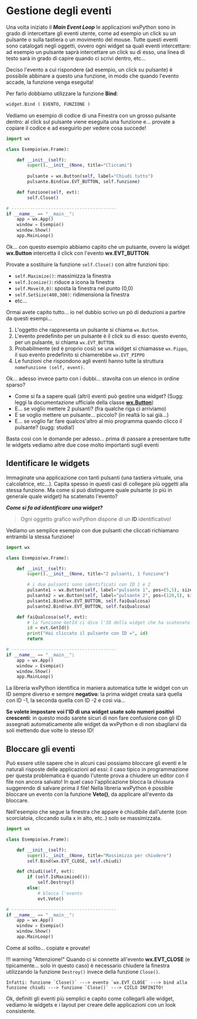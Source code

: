 # Gestione degli eventi

Una volta iniziato il ***Main Event Loop*** le applicazioni wxPython sono in
grado di intercettare gli eventi utente, come ad esempio un click su un
pulsante o sulla tastiera o un movimento del mouse. Tutte questi eventi
sono catalogati negli oggetti, ovvero ogni widget sa quali eventi
intercettare: ad esempio un pulsante saprà intercettare un click su di
esso, una linea di testo sarà in grado di capire quando ci scrivi
dentro, etc...

Deciso l'evento a cui rispondere (ad esempio, un click su pulsante) è possibile
abbinare a questo una funzione, in modo che quando l'evento accade, la funzione venga eseguita!

Per farlo dobbiamo utilizzare la funzione **Bind**:

``` python
widget.Bind ( EVENTO, FUNZIONE )
```

Vediamo un esempio di codice di una Finestra con un grosso pulsante
dentro: al click sul pulsante viene eseguita una funzione e... provate
a copiare il codice e ad eseguirlo per vedere cosa succede!

``` py title="Eseguire una funzione al click di un pulsante" hl_lines="9"
import wx

class Esempio(wx.Frame):

    def __init__(self):
        super().__init__(None, title="Cliccami")
               
        pulsante = wx.Button(self, label="Chiudi tutto")
        pulsante.Bind(wx.EVT_BUTTON, self.funzione)

    def funzione(self, evt):
        self.Close()

# ----------------------------------------
if __name__ == "__main__":
    app = wx.App()
    window = Esempio()
    window.Show()
    app.MainLoop()
```

Ok... con questo esempio abbiamo capito che un pulsante, ovvero la widget **wx.Button** intercetta il click 
con l'evento **wx.EVT_BUTTON**. 

Provate a sostituire la funzione `self.Close()` con altre funzioni tipo:

- `self.Maximize()`: massimizza la finestra
- `self.Iconize()`: riduce a icona la finestra
- `self.Move(0,0)`: sposta la finestra nel punto (0,0)
- `self.SetSize(400,300)`: ridimensiona la finestra
- etc...

Ormai avete capito tutto... io nel dubbio scrivo un pò di deduzioni a partire da questi esempi...

1. L'oggetto che rappresenta un pulsante si chiama `wx.Button`.
2. L'evento predefinito per un pulsante è il click su di esso: questo evento, per un pulsante, si chiama `wx.EVT_BUTTON`.
3. Probabilmente (ed è proprio così) se una widget si chiamasse `wx.Pippo`, il suo evento predefinito si chiamerebbe `wx.EVT_PIPPO`
4. Le funzioni che rispondono agli eventi hanno tutte la struttura `nomeFunzione (self, event)`.

Ok... adesso invece parto con i dubbi... stavolta con un elenco in ordine sparso?

- Come si fa a sapere quali (altri) eventi può gestire una widget? (Sugg: leggi la documentazione ufficiale della classe **<a href="https://docs.wxpython.org/wx.Button.html" target="_blank">wx.Button</a>**)
- E... se voglio mettere 2 pulsanti? (fra qualche riga ci arriviamo)
- E se voglio mettere un pulsante... piccolo? (in realtà lo sai già...)
- E... se voglio far fare qualcos'altro al mio programma quando clicco il pulsante? (sugg: studia!)

Basta così con le domande per adesso... prima di passare a presentare tutte le widgets vediamo altre due cose molto importanti sugli eventi


<!-- ############################################################################################################## -->
## Identificare le widgets


Immaginate una applicazione con tanti pulsanti (una tastiera virtuale, una calcolatrice, etc...). Capita spesso in questi casi di collegare
più oggetti alla stessa funzione. Ma come si può distinguere quale pulsante (o più in generale quale widget) ha scatenato l'evento?

***Come si fa ad identificare una widget?***


> Ogni oggetto grafico wxPython dispone di un **ID** identificativo!


Vediamo un semplice esempio con due pulsanti che cliccati richiamano entrambi la stessa funzione!


``` python
import wx

class Esempio(wx.Frame):

    def __init__(self):
        super().__init__(None, title="2 pulsanti, 1 funzione")

        # i due pulsanti sono identificati con ID 1 e 2
        pulsante1 = wx.Button(self, label="pulsante 1", pos=(5,5), size=(100,30), id=1)
        pulsante2 = wx.Button(self, label="pulsante 2", pos=(120,5), size=(100,30), id=2)
        pulsante1.Bind(wx.EVT_BUTTON, self.faiQualcosa)
        pulsante2.Bind(wx.EVT_BUTTON, self.faiQualcosa)

    def faiQualcosa(self, evt):
        # la funzione GetId ci dice l'ID della widget che ha scatenato l'evento
        id = evt.GetId()
        print("Hai cliccato il pulsante con ID =", id)
        return

# ----------------------------------------
if __name__ == "__main__":
    app = wx.App()
    window = Esempio()
    window.Show()
    app.MainLoop()
```

La libreria wxPython identifica in maniera automatica tutte le widget con un ID sempre diverso e sempre **negativo**: 
la prima widget creata sarà quella con ID -1, la seconda quella con ID -2 e così via...

**Se volete impostare voi l'ID di una widget usate solo numeri positivi crescenti**: in questo modo sarete sicuri di non fare
confusione con gli ID assegnati automaticamente alle widget da wxPython e di non sbagliarvi da soli mettendo due volte lo stesso ID!


<!-- ############################################################################################################## -->
## Bloccare gli eventi


Può essere utile sapere che in alcuni casi possiamo bloccare gli eventi
e le naturali risposte delle applicazioni ad essi: il caso tipico in
programmazione per questa problematica è quando l'utente prova a
chiudere un editor con il file non ancora salvato! In quel caso
l'applicazione blocca la chiusura suggerendo di salvare prima il file!
Nella libreria wxPython è possible bloccare un evento con la funzione
**Veto()**, da applicare all'evento da bloccare.

Nell'esempio che segue la finestra che appare è chiudibile dall'utente
(con scorciatoia, cliccando sulla x in alto, etc..) solo se
massimizzata.

``` python
import wx

class Esempio(wx.Frame):

    def __init__(self):
        super().__init__(None, title="Massimizza per chiudere")        
        self.Bind(wx.EVT_CLOSE, self.chiudi)

    def chiudi(self, evt):
        if (self.IsMaximized()):
            self.Destroy()
        else:
            # blocca l'evento
            evt.Veto()

# ----------------------------------------
if __name__ == "__main__":
    app = wx.App()
    window = Esempio()
    window.Show()
    app.MainLoop()
```

Come al solito... copiate e provate!

!!! warning "Attenzione!"
    Quando ci si connette all'evento **wx.EVT_CLOSE** (e tipicamente... solo in questo caso) è necessario chiudere la finestra utilizzando 
    la funzione `Destroy()` invece della funzione `Close()`. 
    
    Infatti: funzione `Close()` ---> evento `wx.EVT_CLOSE` ---> bind alla funzione chiudi ---> funzione `Close()` ---> CICLO INFINITO!


Ok, definiti gli eventi più semplici e capito come collegarli alle
widget, vediamo le widgets e i layout per creare delle applicazioni con
un look consistente.

<br>
<br>
<br>


